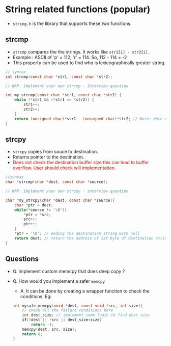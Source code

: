 # String related functions (popular)
- `string.h` is the library that supports these two functions.

## strcmp

- `strcmp` compares the the strings. It works like `str1[i] - str2[i]`.  
- Example : ASCII of 'p' = 112, 'r' = 114. So, 112 - 114 = -2
- This property can be used to find who is lexicographically greater string.
```c
// syntax
int strcmp(const char *str1, const char *str2);

// WAP: Implement your own strcmp - Interview question

int my_strcmp(const char *str1, const char *str2) {
    while (*str1 && (*str1 == *str2)) {
        str1++;
        str2++;
    }
    return (unsigned char)*str1 - (unsigned char)*str2; // Note: Here unsigned char has been used
}

```

## strcpy

-  `strcpy` copies from souce to destination.
- Returns pointer to the destination.
- <span style = "color:red;"> Does not check the destination buffer size
this can lead to buffer overflow. User should check will implementation.</span>
```c
//syntax
char *strcmp(char *dest, const char *source);

// WAP: Implement your own strcpy - interview question

char *my_strcpy(char *dest, const char *source){
    char *ptr = dest;
    while(*source != '\0'){
        *ptr = *src;
        src++;
        ptr++;
    }
    *ptr = '\0'; // ending the destination string with null
    return dest; // return the address of 1st byte of destination string
}
```


## Questions

- Q. Implement custom memcpy that does deep copy ?

- Q. How would you implement a safer `memcpy`
    - A. It can be done by creating a wrapper function to check the conditions. Eg:
    ```c
    int mysafe_memcpy(void *dest, const void *src, int size){
        // check all the failure conditions here
        int dest_size; // implement some logic to find dest size
        if(!dest || !src || dest_size<size)
            return -1;
        memcpy(dest, src, size);
        return 0;
    }

